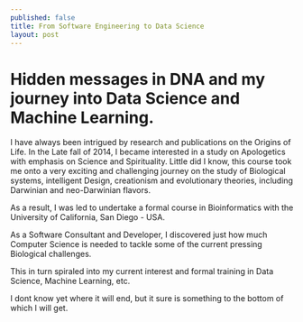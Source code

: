 ```yaml
---
published: false
title: From Software Engineering to Data Science
layout: post
---
```

#  Hidden messages in DNA and my journey into Data Science and Machine Learning.

I have always been intrigued by research and publications on the Origins of Life. In the Late fall of 2014, I became interested in a study on Apologetics with emphasis on Science and Spirituality. Little did I know, this course took me onto a very exciting and challenging journey on the study of Biological systems, intelligent Design, creationism and evolutionary theories, including Darwinian and neo-Darwinian flavors.

As a result, I was led to undertake a formal course in Bioinformatics with the University of California, San Diego - USA.

As a Software Consultant and Developer, I discovered just how much Computer Science is needed to tackle some of the current pressing Biological challenges.

This in turn spiraled into my current interest and formal training in Data Science, Machine Learning, etc.

I dont know yet where it will end, but it sure is something to the bottom of which I will get.
